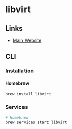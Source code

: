 # libvirt

## Links

- [Main Website](https://libvirt.org/)

## CLI

### Installation

#### Homebrew

```sh
brew install libvirt
```

### Services

```sh
# Homebrew
brew services start libvirt
```
